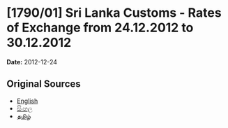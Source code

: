 # [1790/01] Sri Lanka Customs - Rates of Exchange from 24.12.2012 to 30.12.2012

**Date:** 2012-12-24

## Original Sources

- [English](https://documents.gov.lk/view/extra-gazettes/2012/12/1790-01_E.pdf)
- [සිංහල](https://documents.gov.lk/view/extra-gazettes/2012/12/1790-01_S.pdf)
- [தமிழ்](https://documents.gov.lk/view/extra-gazettes/2012/12/1790-01_T.pdf)
